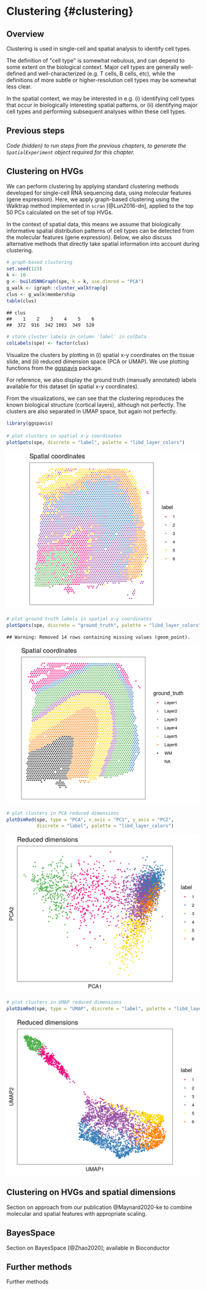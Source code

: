 # Clustering {#clustering}


## Overview

Clustering is used in single-cell and spatial analysis to identify cell types.

The definition of "cell type" is somewhat nebulous, and can depend to some extent on the biological context. Major cell types are generally well-defined and well-characterized (e.g. T cells, B cells, etc), while the definitions of more subtle or higher-resolution cell types may be somewhat less clear.

In the spatial context, we may be interested in e.g. (i) identifying cell types that occur in biologically interesting spatial patterns, or (ii) identifying major cell types and performing subsequent analyses within these cell types.



## Previous steps

*Code (hidden) to run steps from the previous chapters, to generate the `SpatialExperiment` object required for this chapter.*





## Clustering on HVGs

We can perform clustering by applying standard clustering methods developed for single-cell RNA sequencing data, using molecular features (gene expression). Here, we apply graph-based clustering using the Walktrap method implemented in `scran` [@Lun2016-dn], applied to the top 50 PCs calculated on the set of top HVGs.

In the context of spatial data, this means we assume that biologically informative spatial distribution patterns of cell types can be detected from the molecular features (gene expression). Below, we also discuss alternative methods that directly take spatial information into account during clustering.


```r
# graph-based clustering
set.seed(123)
k <- 10
g <- buildSNNGraph(spe, k = k, use.dimred = "PCA")
g_walk <- igraph::cluster_walktrap(g)
clus <- g_walk$membership
table(clus)
```

```
## clus
##    1    2    3    4    5    6 
##  372  916  342 1083  349  520
```

```r
# store cluster labels in column 'label' in colData
colLabels(spe) <- factor(clus)
```


Visualize the clusters by plotting in (i) spatial x-y coordinates on the tissue slide, and (ii) reduced dimension space (PCA or UMAP). We use plotting functions from the [ggspavis](https://github.com/lmweber/ggpavis) package.

For reference, we also display the ground truth (manually annotated) labels available for this dataset (in spatial x-y coordinates).

From the visualizations, we can see that the clustering reproduces the known biological structure (cortical layers), although not perfectly. The clusters are also separated in UMAP space, but again not perfectly.


```r
library(ggspavis)

# plot clusters in spatial x-y coordinates
plotSpots(spe, discrete = "label", palette = "libd_layer_colors")
```

<img src="clustering_files/figure-html/clustering_plots-1.png" width="528" />

```r
# plot ground truth labels in spatial x-y coordinates
plotSpots(spe, discrete = "ground_truth", palette = "libd_layer_colors")
```

```
## Warning: Removed 14 rows containing missing values (geom_point).
```

<img src="clustering_files/figure-html/clustering_plots-2.png" width="528" />

```r
# plot clusters in PCA reduced dimensions
plotDimRed(spe, type = "PCA", x_axis = "PC1", y_axis = "PC2", 
           discrete = "label", palette = "libd_layer_colors")
```

<img src="clustering_files/figure-html/clustering_plots-3.png" width="528" />

```r
# plot clusters in UMAP reduced dimensions
plotDimRed(spe, type = "UMAP", discrete = "label", palette = "libd_layer_colors")
```

<img src="clustering_files/figure-html/clustering_plots-4.png" width="528" />



## Clustering on HVGs and spatial dimensions

Section on approach from our publication @Maynard2020-ke to combine molecular and spatial features with appropriate scaling.



## BayesSpace

Section on BayesSpace [@Zhao2020]; available in Bioconductor



## Further methods

Further methods


